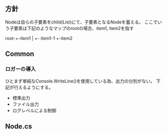 ﻿## 方針

Nodeは自らの子要素をchild(List)にて、子要素となるNodeを蓄える。
ここでいう子要素は下記のようなマップのrootの場合、item1, item2を指す

root-+-item1
     |   +- item1-1
	 +-item2

## Common

### ロガーの導入

ひとまず単純なConsole.WriteLine()を使用している為、出力の分別がない。
下記が行えるようにする。

- 標準出力
- ファイル出力
- ログレベルによる制御

## Node.cs



